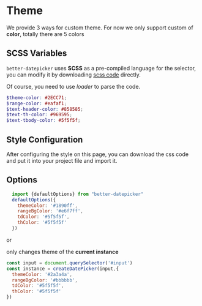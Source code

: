# Theme

We provide 3 ways for custom theme. For now we only support custom of **color**, totally there are 5 colors

## SCSS Variables

`better-datepicker` uses **SCSS** as a pre-compiled language for the selector, you can modify it by
downloading  <a href="https://github.com/Js-Monkey/better-datepicker/blob/master/src/assets/date-picker.scss" target="_blank">
scss code</a> directly.

Of course, you need to use *loader* to parse the code.

```scss
$theme-color: #2ECC71;
$range-color: #eafaf1;
$text-header-color: #858585;
$text-th-color: #969595;
$text-tbody-color: #5f5f5f;
```

## Style Configuration

After configuring the style on this page, you can download the css code and put it into your project file and import it.

<theme-card></theme-card>

## Options

```js
  import {defaultOptions} from "better-datepicker"
  defaultOptions({
    themeColor: '#1890ff',
    rangeBgColor: '#e6f7ff',
    tdColor: '#5f5f5f',
    thColor: '#5f5f5f'
  })
```

or

only changes theme of the **current instance**

```js
const input = document.querySelector('#input')
const instance = createDatePicker(input,{
  themeColor: '#2a3a4a',
  rangeBgColor: '#bbbbbb',
  tdColor: '#5f5f5f',
  thColor: '#5f5f5f'
})

```
